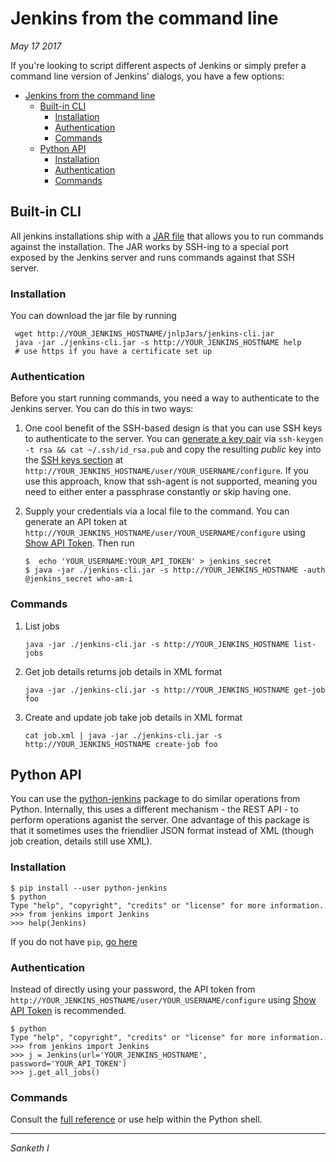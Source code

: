 
# Jenkins from the command line

*May 17 2017*

If you're looking to script different aspects of Jenkins or simply prefer a command line version of Jenkins' dialogs, you have a few options:


<!-- TOC -->

- [Jenkins from the command line](#jenkins-from-the-command-line)
    - [Built-in CLI](#built-in-cli)
        - [Installation](#installation)
        - [Authentication](#authentication)
        - [Commands](#commands)
    - [Python API](#python-api)
        - [Installation](#installation-1)
        - [Authentication](#authentication-1)
        - [Commands](#commands-1)

<!-- /TOC -->


## Built-in CLI

All jenkins installations ship with a [JAR file](https://wiki.jenkins-ci.org/display/JENKINS/Jenkins+CLI) that allows you to run commands against the installation. The JAR works by SSH-ing to a special port exposed by the Jenkins server and runs commands against that SSH server. 

### Installation 

You can download the jar file by running 

     wget http://YOUR_JENKINS_HOSTNAME/jnlpJars/jenkins-cli.jar
     java -jar ./jenkins-cli.jar -s http://YOUR_JENKINS_HOSTNAME help
     # use https if you have a certificate set up

### Authentication

Before you start running commands, you need a way to authenticate to the Jenkins server. You can do this in two ways:
1. One cool benefit of the SSH-based design is that you can use SSH keys to authenticate to the server. You can [generate a key pair](https://www.digitalocean.com/community/tutorials/how-to-set-up-ssh-keys--2) via
`ssh-keygen -t rsa && cat ~/.ssh/id_rsa.pub` and copy the resulting _public_ key into the [SSH keys section](https://jenkins.io/doc/book/resources/managing/cli-adding-ssh-public-keys.png) at `http://YOUR_JENKINS_HOSTNAME/user/YOUR_USERNAME/configure`. If you use this approach, know that ssh-agent is not supported, meaning you need to either enter a passphrase constantly or skip having one.
2. Supply your credentials via a local file to the command. You can generate an API token at `http://YOUR_JENKINS_HOSTNAME/user/YOUR_USERNAME/configure` using [Show API Token](https://jenkins.io/doc/book/resources/managing/cli-adding-ssh-public-keys.png). Then run 

       $  echo 'YOUR_USERNAME:YOUR_API_TOKEN' > jenkins_secret
       $ java -jar ./jenkins-cli.jar -s http://YOUR_JENKINS_HOSTNAME -auth @jenkins_secret who-am-i   

### Commands
1. List jobs

       java -jar ./jenkins-cli.jar -s http://YOUR_JENKINS_HOSTNAME list-jobs
1. Get job details returns job details in XML format

       java -jar ./jenkins-cli.jar -s http://YOUR_JENKINS_HOSTNAME get-job foo
1. Create and update job take job details in XML format    

       cat job.xml | java -jar ./jenkins-cli.jar -s http://YOUR_JENKINS_HOSTNAME create-job foo

## Python API

 You can use the [python-jenkins](https://python-jenkins.readthedocs.io/en/latest/) package to do similar operations from Python. Internally, this uses a different mechanism - the REST API - to perform operations aganist the server. One advantage of this package is that it sometimes uses the friendlier JSON format instead of XML (though job creation, details still use XML).

### Installation

    $ pip install --user python-jenkins
    $ python
    Type "help", "copyright", "credits" or "license" for more information.
    >>> from jenkins import Jenkins
    >>> help(Jenkins)

If you do not have `pip`, [go here](https://pip.pypa.io/en/stable/installing/)

### Authentication

Instead of directly using your password, the API token from `http://YOUR_JENKINS_HOSTNAME/user/YOUR_USERNAME/configure` using [Show API Token](https://jenkins.io/doc/book/resources/managing/cli-adding-ssh-public-keys.png) is recommended.

    $ python
    Type "help", "copyright", "credits" or "license" for more information.
    >>> from jenkins import Jenkins
    >>> j = Jenkins(url='YOUR_JENKINS_HOSTNAME', password='YOUR_API_TOKEN')
    >>> j.get_all_jobs()

### Commands

Consult the [full reference](https://python-jenkins.readthedocs.io/en/latest/api.html) or use help within the Python shell.

-------------------------
_Sanketh I_